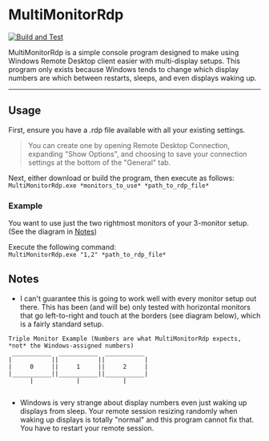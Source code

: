 # MultiMonitorRdp
[![Build and Test](https://github.com/hellcat707hp/MultiMonitorRdp/actions/workflows/buildandtest.yml/badge.svg)](https://github.com/hellcat707hp/MultiMonitorRdp/actions/workflows/buildandtest.yml)

MultiMonitorRdp is a simple console program designed to make using Windows Remote Desktop client easier with multi-display setups. This program only exists because Windows tends to change which display numbers are which between restarts, sleeps, and even displays waking up.
___

## Usage
First, ensure you have a .rdp file available with all your existing settings. <br>
> You can create one by opening Remote Desktop Connection, expanding "Show Options", and choosing to save your connection settings at the bottom of the "General" tab.

Next, either download or build the program, then execute as follows:<br>
`MultiMonitorRdp.exe *monitors_to_use* *path_to_rdp_file*`

### Example

You want to use just the two rightmost monitors of your 3-monitor setup. (See the diagram in [Notes](#notes))

Execute the following command:<br>
`MultiMonitorRdp.exe "1,2" *path_to_rdp_file*`

## Notes
- I can't guarantee this is going to work well with every monitor setup out there. This has been (and will be) only tested with horizontal monitors that go left-to-right and touch at the borders (see diagram below), which is a fairly standard setup.
 ```
 Triple Monitor Example (Numbers are what MultiMonitorRdp expects, *not* the Windows-assigned numbers)
  ___________  ___________  ___________ 
 |           ||           ||           |
 |     0     ||     1     ||     2     |
 |___________||___________||___________| 
       |            |            |      
      
 ```

- Windows is very strange about display numbers even just waking up displays from sleep. Your remote session resizing randomly when waking up displays is totally "normal" and this program cannot fix that. You have to restart your remote session.
